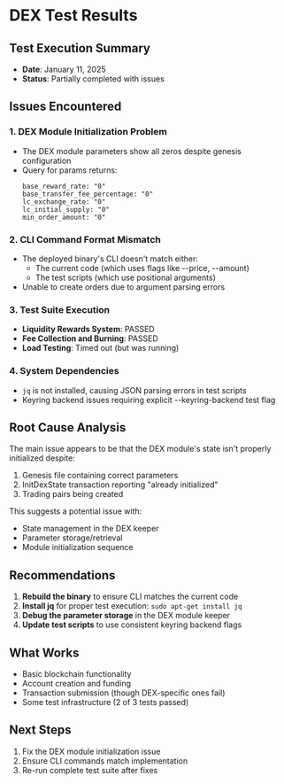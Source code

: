 # DEX Test Results

## Test Execution Summary
- **Date**: January 11, 2025
- **Status**: Partially completed with issues

## Issues Encountered

### 1. DEX Module Initialization Problem
- The DEX module parameters show all zeros despite genesis configuration
- Query for params returns:
  ```
  base_reward_rate: "0"
  base_transfer_fee_percentage: "0"
  lc_exchange_rate: "0"
  lc_initial_supply: "0"
  min_order_amount: "0"
  ```

### 2. CLI Command Format Mismatch
- The deployed binary's CLI doesn't match either:
  - The current code (which uses flags like --price, --amount)
  - The test scripts (which use positional arguments)
- Unable to create orders due to argument parsing errors

### 3. Test Suite Execution
- **Liquidity Rewards System**: PASSED
- **Fee Collection and Burning**: PASSED
- **Load Testing**: Timed out (but was running)

### 4. System Dependencies
- `jq` is not installed, causing JSON parsing errors in test scripts
- Keyring backend issues requiring explicit --keyring-backend test flag

## Root Cause Analysis

The main issue appears to be that the DEX module's state isn't properly initialized despite:
1. Genesis file containing correct parameters
2. InitDexState transaction reporting "already initialized"
3. Trading pairs being created

This suggests a potential issue with:
- State management in the DEX keeper
- Parameter storage/retrieval
- Module initialization sequence

## Recommendations

1. **Rebuild the binary** to ensure CLI matches the current code
2. **Install jq** for proper test execution: `sudo apt-get install jq`
3. **Debug the parameter storage** in the DEX module keeper
4. **Update test scripts** to use consistent keyring backend flags

## What Works
- Basic blockchain functionality
- Account creation and funding
- Transaction submission (though DEX-specific ones fail)
- Some test infrastructure (2 of 3 tests passed)

## Next Steps
1. Fix the DEX module initialization issue
2. Ensure CLI commands match implementation
3. Re-run complete test suite after fixes